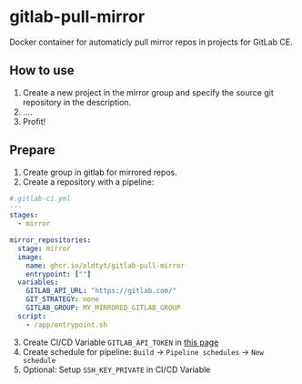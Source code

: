 # gitlab-pull-mirror

Docker container for automaticly pull mirror repos in projects for GitLab CE.

## How to use

1. Create a new project in the mirror group and specify the source git repository in the description.
2. ....
3. Profit!

## Prepare

1. Create group in gitlab for mirrored repos.
2. Create a repository with a pipeline:
```yaml
#.gitlab-ci.yml
---
stages:
  - mirror

mirror_repositories:
  stage: mirror
  image:
    name: ghcr.io/oldtyt/gitlab-pull-mirror
    entrypoint: [""]
  variables:
    GITLAB_API_URL: "https://gitlab.com/"
    GIT_STRATEGY: none
    GITLAB_GROUP: MY_MIRRORED_GITLAB_GROUP
  script:
    - /app/entrypoint.sh
```
3. Create CI/CD Variable `GITLAB_API_TOKEN` in [this page](https://gitlab.com/-/user_settings/personal_access_tokens)
4. Create schedule for pipeline: `Build` -> `Pipeline schedules` -> `New schedule`
5. Optional: Setup `SSH_KEY_PRIVATE` in CI/CD Variable

